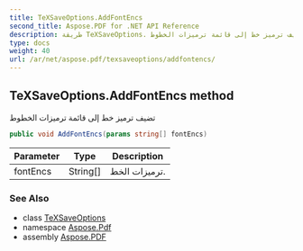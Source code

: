 ```yaml
---
title: TeXSaveOptions.AddFontEncs
second_title: Aspose.PDF for .NET API Reference
description: طريقة TeXSaveOptions. تضيف ترميز خط إلى قائمة ترميزات الخطوط
type: docs
weight: 40
url: /ar/net/aspose.pdf/texsaveoptions/addfontencs/
---
```

## TeXSaveOptions.AddFontEncs method

تضيف ترميز خط إلى قائمة ترميزات الخطوط

```csharp
public void AddFontEncs(params string[] fontEncs)
```

| Parameter | Type | Description |
| --- | --- | --- |
| fontEncs | String[] | ترميزات الخط. |

### See Also

* class [TeXSaveOptions](../)
* namespace [Aspose.Pdf](../../../aspose.pdf/)
* assembly [Aspose.PDF](../../../)